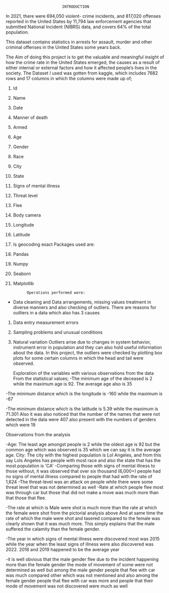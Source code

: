                              
                             INTRODUCTION
In 2021, there were 694,050 violent- crime incidents, and 817,020 offenses reported in the United States by 11,794 law enforcement agencies that submitted National Incident (NIBRS) data, and covers 64% of the total population.

This dataset contains statistics in arrests for assault, murder and other criminal offenses in the United States some years back.

The Aim of doing this project is to get the valuable and meaningful insight of how the crime rate  in the United States emerged, the causes as a result of either internal or external factors and how it affected people’s lives in the society.
The Dataset I used was gotten from kaggle, which includes 7682 rows and 17 columns in which the columns were made up of;

1.	Id
2.	Name 
3.	Date 
4.	Manner of death
5.	Armed 
6.	Age 
7.	Gender
8.	Race
9.	City
10.	State 
11.	Signs of mental illness
12.	Threat level
13.	Flee
14.	Body camera
15.	Longitude
16.	Latitude
17.	Is geocoding exact 
Packages used are:
1.	Pandas
2.	Numpy
3.	Seaborn
4.	Matplotlib



              Operations performed were:
-	Data cleaning and Data arrangements, missing values treatment in diverse manners and also checking of outliers.
There are reasons for outliers in a data which also has 3 causes
1.	Data entry measurement errors 
2.	Sampling problems and unusual conditions
3.	Natural variation
Outliers arise due to changes in system behavior, instrument error in population and they can also hold useful information about the data.
In this project, the outliers were checked by plotting box plots for some certain columns in which the head and tail were observed. 



    Exploration of the variables with various observations from the data
From the statistical values;
-The minimum age of the deceased is 2 while the maximum age is 92. The average age also is 35

-The minimum distance which is the longitude is -160 while the maximum is -67

-The minimum distance which is the latitude is 5.39 while the maximum is 71.301
Also it was also noticed that the number of the names that were not detected in the data were 407 also present with the numbers of genders which were 19




Observations from the analysis


-Age: The least age amongst people is 2 while the oldest age is 92 but the common age which was observed is 35 which we can say it is the average age. City: The city with the highest population is Lol Angeles, and from this say Lols Angeles has people with most race and also the state that has the most population is 'CA' -Comparing those with signs of mental illness to those without, it was observed that over six thousand (6,000+) people had no signs of mental illness compared to people that had with the rate of 1,624 -The threat-level was an attack on people while there were some threat level that was not determined as well -Rate at which people flee most was through car but those that did not make a move was much more than that those that flee.


-The rate at which is Male were shot is much more than the rate at which the female were shot from the pictorial analysis above
And at same time the rate of which the male were shot and tasered compared to the female was clearly shown that it was much more. This simply explains that the male suffered the calamity than the female gender.


-The year in which signs of mental illness were discovered most was 2015 while the year when the least signs of illness were also discovered was 2022. 2018 and 2019 happened to be the average year 


-it is well obvious that the male gender flee due to the incident happening more than the female gender the mode of movement of some were not determined as well but among the male gender people that flee with car was much compared other which was not mentioned and also among the female gender people that flee with car was more and people that their mode of movement was not discovered were much as well








